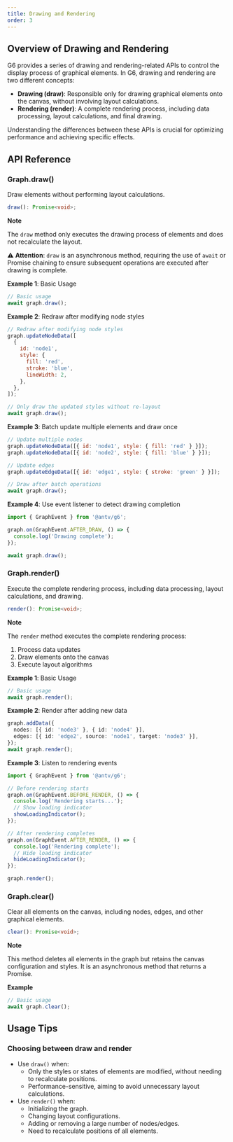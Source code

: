 ```yaml
---
title: Drawing and Rendering
order: 3
---
```


## Overview of Drawing and Rendering

G6 provides a series of drawing and rendering-related APIs to control the display process of graphical elements. In G6, drawing and rendering are two different concepts:

- **Drawing (draw)**: Responsible only for drawing graphical elements onto the canvas, without involving layout calculations.
- **Rendering (render)**: A complete rendering process, including data processing, layout calculations, and final drawing.

Understanding the differences between these APIs is crucial for optimizing performance and achieving specific effects.

## API Reference

### Graph.draw()

Draw elements without performing layout calculations.

```typescript
draw(): Promise<void>;
```

**Note**

The `draw` method only executes the drawing process of elements and does not recalculate the layout.

⚠️ **Attention**: `draw` is an asynchronous method, requiring the use of `await` or Promise chaining to ensure subsequent operations are executed after drawing is complete.

**Example 1**: Basic Usage

```typescript
// Basic usage
await graph.draw();
```

**Example 2**: Redraw after modifying node styles

```javascript
// Redraw after modifying node styles
graph.updateNodeData([
  {
    id: 'node1',
    style: {
      fill: 'red',
      stroke: 'blue',
      lineWidth: 2,
    },
  },
]);

// Only draw the updated styles without re-layout
await graph.draw();
```

**Example 3**: Batch update multiple elements and draw once

```javascript
// Update multiple nodes
graph.updateNodeData([{ id: 'node1', style: { fill: 'red' } }]);
graph.updateNodeData([{ id: 'node2', style: { fill: 'blue' } }]);

// Update edges
graph.updateEdgeData([{ id: 'edge1', style: { stroke: 'green' } }]);

// Draw after batch operations
await graph.draw();
```

**Example 4**: Use event listener to detect drawing completion

```javascript
import { GraphEvent } from '@antv/g6';

graph.on(GraphEvent.AFTER_DRAW, () => {
  console.log('Drawing complete');
});

await graph.draw();
```

### Graph.render()

Execute the complete rendering process, including data processing, layout calculations, and drawing.

```typescript
render(): Promise<void>;
```

**Note**

The `render` method executes the complete rendering process:

1. Process data updates
2. Draw elements onto the canvas
3. Execute layout algorithms

**Example 1**: Basic Usage

```typescript
// Basic usage
await graph.render();
```

**Example 2**: Render after adding new data

```typescript
graph.addData({
  nodes: [{ id: 'node3' }, { id: 'node4' }],
  edges: [{ id: 'edge2', source: 'node1', target: 'node3' }],
});
await graph.render();
```

**Example 3**: Listen to rendering events

```typescript
import { GraphEvent } from '@antv/g6';

// Before rendering starts
graph.on(GraphEvent.BEFORE_RENDER, () => {
  console.log('Rendering starts...');
  // Show loading indicator
  showLoadingIndicator();
});

// After rendering completes
graph.on(GraphEvent.AFTER_RENDER, () => {
  console.log('Rendering complete');
  // Hide loading indicator
  hideLoadingIndicator();
});

graph.render();
```

### Graph.clear()

Clear all elements on the canvas, including nodes, edges, and other graphical elements.

```typescript
clear(): Promise<void>;
```

**Note**

This method deletes all elements in the graph but retains the canvas configuration and styles. It is an asynchronous method that returns a Promise.

**Example**

```typescript
// Basic usage
await graph.clear();
```

## Usage Tips

### Choosing between draw and render

- Use `draw()` when:
  - Only the styles or states of elements are modified, without needing to recalculate positions.
  - Performance-sensitive, aiming to avoid unnecessary layout calculations.
- Use `render()` when:
  - Initializing the graph.
  - Changing layout configurations.
  - Adding or removing a large number of nodes/edges.
  - Need to recalculate positions of all elements.
